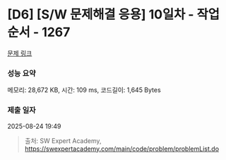 # [D6] [S/W 문제해결 응용] 10일차 - 작업순서 - 1267 

[문제 링크](https://swexpertacademy.com/main/code/problem/problemDetail.do?contestProbId=AV18TrIqIwUCFAZN) 

### 성능 요약

메모리: 28,672 KB, 시간: 109 ms, 코드길이: 1,645 Bytes

### 제출 일자

2025-08-24 19:49



> 출처: SW Expert Academy, https://swexpertacademy.com/main/code/problem/problemList.do